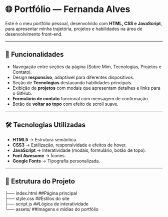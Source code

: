 # 🌐 Portfólio — Fernanda Alves  

Este é o meu portfólio pessoal, desenvolvido com **HTML, CSS e JavaScript**, para apresentar minha trajetória, projetos e habilidades na área de desenvolvimento front-end.  

---

## 📌 Funcionalidades  
- Navegação entre seções da página (Sobre Mim, Tecnologias, Projetos e Contato).  
- Design **responsivo**, adaptável para diferentes dispositivos.  
- Seção de **Tecnologias** destacando habilidades principais.  
- Exibição de **projetos** com modais que apresentam detalhes e links para o GitHub.  
- **Formulário de contato** funcional com mensagem de confirmação.  
- Botão de **voltar ao topo** com efeito de scroll suave.  

---

## 🛠️ Tecnologias Utilizadas  
- **HTML5** → Estrutura semântica.  
- **CSS3** → Estilização, responsividade e efeitos de hover.  
- **JavaScript** → Interatividade (modais, formulário, botão de topo).  
- **Font Awesome** → Ícones.  
- **Google Fonts** → Tipografia personalizada.  

---

## 📂 Estrutura do Projeto  

├── index.html ##Página principal <br>
├── style.css ##Estilos do site <br>
├── script.js ##Lógica de interatividade <br>
└── assets/ ##Imagens e mídias do portfólio

